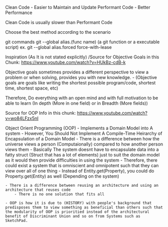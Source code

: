 Clean Code - Easier to Maintain and Update
Performant Code -  Better Performance

Clean Code is usually slower than Performant Code

Choose the best method according to the scenario

git commands
git --global alias.(func name) (a git function or a executable script)
ex. git --global alias.forced force-with-lease

Inspiration (As It is not stated explicitly) /Source for Objective Goals in this Chunk: https://www.youtube.com/watch?v=HUkBz-cdB-k

Objective goals sometimes provides a different perspective to view a problem or when solving, provides you with new knowledge.
    - (Objective goals are goals like writing the shortest possible program/code, shortest time, shortest space, etc)

Therefore, Do everything with an open mind and with full motivation to be able to learn 
                                                                            (In depth (More in one field) 
                                                                            or in Breadth (More fields))


Source for OOP Info in this chunk: https://www.youtube.com/watch?v=wo84LFzx5nI

Object Orient Programming (OOP) - Implements a Domain Model into A system
    - However, You Should Not Implement A Compile-Time Heirarchy of Encapsulation of a Domain Model
        - There is a difference between how the universe views a person (Computaionally) compared to how another person views them
            - Basically The system doesnt have to encapsulate data into a fatty struct (Struct that has a lot of elements) just to suit the domain model as it would then provide difficulties in using the system
            - Therefore, there could exist a system that is omniscient and omnipotent such that they can view over all of one thing
                - Instead of Entity.get(Property), you could do Property.get(Entity) as well (Depending on the system)

    - There is a difference between reusing an architecture and using an architecture that reuses code 
        - There is no one solution that fits all

    - OOP is how it is due to (HISTORY) with people's background that predisposes them to view something as beneficial than others such that the modularity of OOP is prioritied instead of the architectural benefit of Discriminant Union and so on from Systems such as SketchPad.
